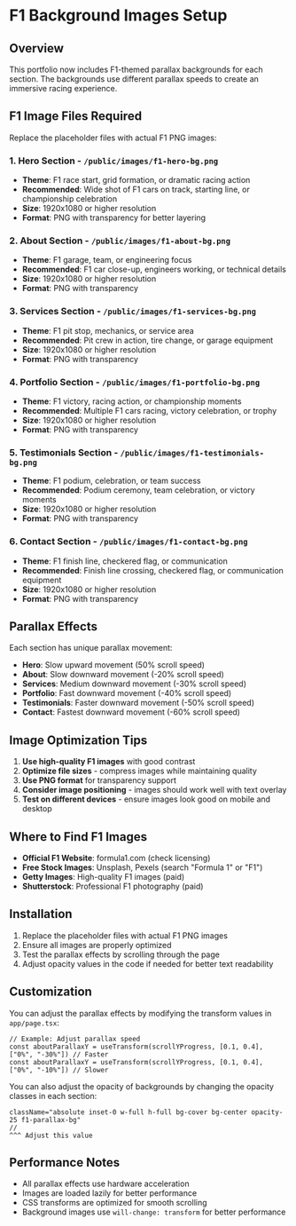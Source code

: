 # F1 Background Images Setup

## Overview
This portfolio now includes F1-themed parallax backgrounds for each section. The backgrounds use different parallax speeds to create an immersive racing experience.

## F1 Image Files Required

Replace the placeholder files with actual F1 PNG images:

### 1. Hero Section - `/public/images/f1-hero-bg.png`
- **Theme**: F1 race start, grid formation, or dramatic racing action
- **Recommended**: Wide shot of F1 cars on track, starting line, or championship celebration
- **Size**: 1920x1080 or higher resolution
- **Format**: PNG with transparency for better layering

### 2. About Section - `/public/images/f1-about-bg.png`
- **Theme**: F1 garage, team, or engineering focus
- **Recommended**: F1 car close-up, engineers working, or technical details
- **Size**: 1920x1080 or higher resolution
- **Format**: PNG with transparency

### 3. Services Section - `/public/images/f1-services-bg.png`
- **Theme**: F1 pit stop, mechanics, or service area
- **Recommended**: Pit crew in action, tire change, or garage equipment
- **Size**: 1920x1080 or higher resolution
- **Format**: PNG with transparency

### 4. Portfolio Section - `/public/images/f1-portfolio-bg.png`
- **Theme**: F1 victory, racing action, or championship moments
- **Recommended**: Multiple F1 cars racing, victory celebration, or trophy
- **Size**: 1920x1080 or higher resolution
- **Format**: PNG with transparency

### 5. Testimonials Section - `/public/images/f1-testimonials-bg.png`
- **Theme**: F1 podium, celebration, or team success
- **Recommended**: Podium ceremony, team celebration, or victory moments
- **Size**: 1920x1080 or higher resolution
- **Format**: PNG with transparency

### 6. Contact Section - `/public/images/f1-contact-bg.png`
- **Theme**: F1 finish line, checkered flag, or communication
- **Recommended**: Finish line crossing, checkered flag, or communication equipment
- **Size**: 1920x1080 or higher resolution
- **Format**: PNG with transparency

## Parallax Effects

Each section has unique parallax movement:
- **Hero**: Slow upward movement (50% scroll speed)
- **About**: Slow downward movement (-20% scroll speed)
- **Services**: Medium downward movement (-30% scroll speed)
- **Portfolio**: Fast downward movement (-40% scroll speed)
- **Testimonials**: Faster downward movement (-50% scroll speed)
- **Contact**: Fastest downward movement (-60% scroll speed)

## Image Optimization Tips

1. **Use high-quality F1 images** with good contrast
2. **Optimize file sizes** - compress images while maintaining quality
3. **Use PNG format** for transparency support
4. **Consider image positioning** - images should work well with text overlay
5. **Test on different devices** - ensure images look good on mobile and desktop

## Where to Find F1 Images

- **Official F1 Website**: formula1.com (check licensing)
- **Free Stock Images**: Unsplash, Pexels (search "Formula 1" or "F1")
- **Getty Images**: High-quality F1 images (paid)
- **Shutterstock**: Professional F1 photography (paid)

## Installation

1. Replace the placeholder files with actual F1 PNG images
2. Ensure all images are properly optimized
3. Test the parallax effects by scrolling through the page
4. Adjust opacity values in the code if needed for better text readability

## Customization

You can adjust the parallax effects by modifying the transform values in `app/page.tsx`:

```tsx
// Example: Adjust parallax speed
const aboutParallaxY = useTransform(scrollYProgress, [0.1, 0.4], ["0%", "-30%"]) // Faster
const aboutParallaxY = useTransform(scrollYProgress, [0.1, 0.4], ["0%", "-10%"]) // Slower
```

You can also adjust the opacity of backgrounds by changing the opacity classes in each section:

```tsx
className="absolute inset-0 w-full h-full bg-cover bg-center opacity-25 f1-parallax-bg"
//                                                                    ^^^ Adjust this value
```

## Performance Notes

- All parallax effects use hardware acceleration
- Images are loaded lazily for better performance
- CSS transforms are optimized for smooth scrolling
- Background images use `will-change: transform` for better performance
